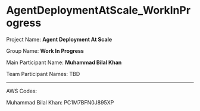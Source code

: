 # AgentDeploymentAtScale_WorkInProgress

Project Name: **Agent Deployment At Scale**

Group Name: **Work In Progress**

Main Participant Name: **Muhammad Bilal Khan**

Team Participant Names:
TBD

--------------------------------------------------------

AWS Codes:


Muhammad Bilal Khan: PC1M7BFN0J895XP 
